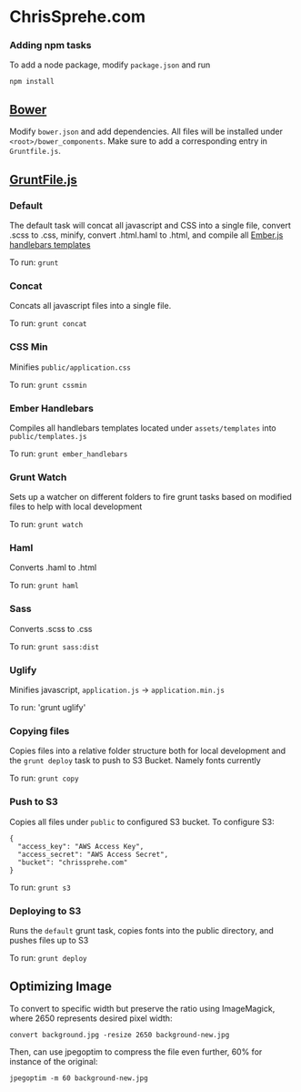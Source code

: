 # ChrisSprehe.com


### Adding npm tasks

To add a node package, modify `package.json` and run 

`
npm install
`

## [Bower](http://bower.io/)

Modify `bower.json` and add dependencies.  All files will be installed under `<root>/bower_components`.  Make sure to add a corresponding entry in `Gruntfile.js`.

## [GruntFile.js](http://gruntjs.com/)

### Default

The default task will concat all javascript and CSS into a single file, convert .scss to .css, minify, convert .html.haml to .html, and compile all [Ember.js handlebars templates](http://handlebarsjs.com/)

To run: `grunt`

### Concat

Concats all javascript files into a single file.

To run: `grunt concat`

### CSS Min

Minifies `public/application.css`

To run: `grunt cssmin`

### Ember Handlebars

Compiles all handlebars templates located under `assets/templates` into `public/templates.js`

To run: `grunt ember_handlebars`

### Grunt Watch

Sets up a watcher on different folders to fire grunt tasks based on modified files to help with local development

To run: `grunt watch`

### Haml

Converts .haml to .html

To run: `grunt haml`

### Sass

Converts .scss to .css

To run: `grunt sass:dist`

### Uglify

Minifies javascript, `application.js` -> `application.min.js`

To run: 'grunt uglify'

### Copying files

Copies files into a relative folder structure both for local development and the `grunt deploy` task to push to S3 Bucket.  Namely fonts currently

To run: `grunt copy`

### Push to S3

Copies all files under `public` to configured S3 bucket.  To configure S3: 

```
{
  "access_key": "AWS Access Key",
  "access_secret": "AWS Access Secret",
  "bucket": "chrissprehe.com"
}

```


To run: `grunt s3`

### Deploying to S3

Runs the `default` grunt task, copies fonts into the public directory, and pushes files up to S3

To run: `grunt deploy`

## Optimizing Image

To convert to specific width but preserve the ratio using ImageMagick, where 2650 represents desired pixel width:

```
convert background.jpg -resize 2650 background-new.jpg
```

Then, can use jpegoptim to compress the file even further, 60% for instance of the original: 

```
jpegoptim -m 60 background-new.jpg
```
